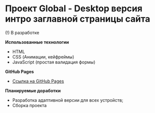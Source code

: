 # Проект Global - Desktop версия интро заглавной страницы сайта

(!) В разработке

**Использованные технологии**
* HTML
* CSS (Анимации, кейфреймы)
* JavaScript (простая валидация формы)

**GitHub Pages**
* [Ссылка на GitHub Pages](https://nika414.github.io/global/)


**Планируемые доработки**
* Разработка адаптивной версии для всех устройств;
* Сборка проекта
